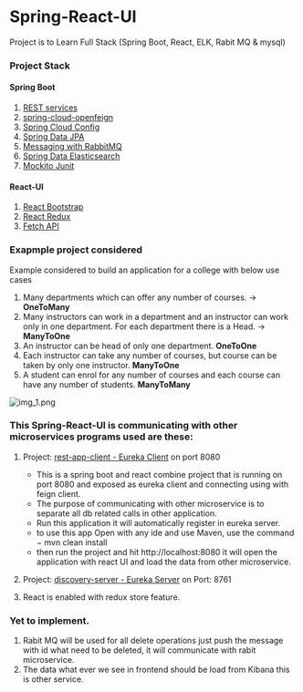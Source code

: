 # Spring-React-UI
Project is to Learn Full Stack (Spring Boot, React, ELK, Rabit MQ &amp; mysql)

### Project Stack
#### Spring Boot
1. <a href="https://spring.io/guides/gs/reactive-rest-service/">REST services</a>
2. <a href="https://docs.spring.io/spring-cloud-openfeign/docs/current/reference/html/">spring-cloud-openfeign</a>
3. <a href="https://docs.spring.io/spring-cloud-config/docs/current/reference/html/">Spring Cloud Config</a>
4. <a href="https://spring.io/projects/spring-data-jpa/">Spring Data JPA</a>
5. <a href="https://spring.io/guides/gs/messaging-rabbitmq/">Messaging with RabbitMQ</a>
6. <a href="https://spring.io/projects/spring-data-elasticsearch">Spring Data Elasticsearch</a>
7. <a href="https://www.baeldung.com/mockito-series">Mockito Junit</a>

#### React-UI
1. <a href="https://react-bootstrap.github.io/getting-started/introduction/">React Bootstrap</a>
2. <a href="https://react-redux.js.org/introduction/getting-started">React Redux</a>
3. <a href="https://www.geeksforgeeks.org/how-to-fetch-data-from-an-api-in-reactjs/">Fetch API</a>

### Exapmple project considered
Example considered to build an application for a college with below use cases

1. Many departments which can offer any number of courses. -> <b> OneToMany </b>
2. Many instructors can work in a department and an instructor can work only in one department. For each department there is a Head. -> <b> ManyToOne </b>
3. An instructor can be head of only one department. <b> OneToOne </b>
4. Each instructor can take any number of courses, but course can be taken by only one instructor. <b> ManyToOne </b>
5. A student can enrol for any number of courses and each course can have any number of students. <b> ManyToMany </b>

![img_1.png](/Users/rm096939/opt-tools/ws/Samples/Spring-React-UI/ERD-College.webp)

### This Spring-React-UI is communicating with other microservices programs used are these:

1. Project: <a href="https://github.com/rmanda90/rest-app-client">rest-app-client - Eureka Client</a> on port 8080
    - This is a spring boot and react combine project that is running on port 8080 and exposed as eureka client and connecting using with feign client.
    - The purpose of communicating with other microservice is to separate all db related calls in other application.
    - Run this application it will automatically register in eureka server.
    - to use this app Open with any ide and use Maven, use the command − mvn clean install 
    - then run the project and hit http://localhost:8080 it will open the application with react UI and load the data from other microservice.

2. Project: <a href="https://github.com/rmanda90/discovery-server">discovery-server - Eureka Server</a> on Port: 8761
3. React is enabled with redux store feature.
### Yet to implement.
1. Rabit MQ will be used for all delete operations just push the message with id what need to be deleted, it will communicate with rabit microservice.
2. The data what ever we see in frontend should be load from Kibana this is other service. 